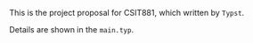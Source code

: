 This is the project proposal for CSIT881, which written by `Typst`. 

Details are shown in the `main.typ`.
